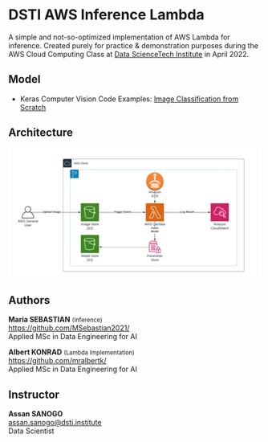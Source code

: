 # DSTI AWS Inference Lambda
A simple and not-so-optimized implementation of AWS Lambda for inference. Created purely for practice &
demonstration purposes during the AWS Cloud Computing Class at [Data ScienceTech Institute](https://www.datasciencetech.institute/) 
in April 2022.

## Model
- Keras Computer Vision Code Examples: [Image Classification from Scratch](https://keras.io/examples/vision/image_classification_from_scratch/)

## Architecture
![](./img/simple-inference-lambda.png)

## Authors
**Maria SEBASTIAN**  <small>(Inference)</small>   
https://github.com/MSebastian2021/  
Applied MSc in Data Engineering for AI

**Albert KONRAD**  <small>(Lambda Implementation)</small>   
https://github.com/mralbertk/  
Applied MSc in Data Engineering for AI

## Instructor
**Assan SANOGO**  
assan.sanogo@dsti.institute  
Data Scientist